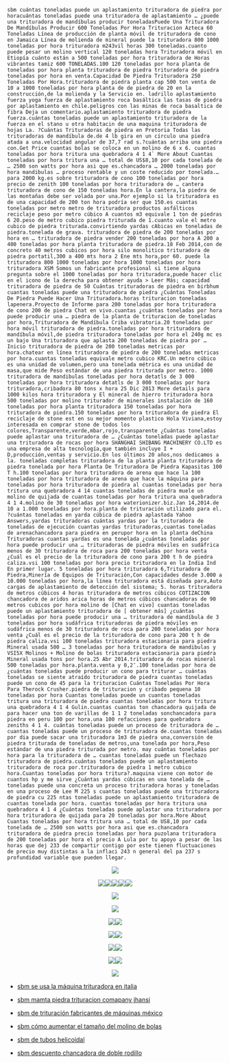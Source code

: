 
```
sbm cuántas toneladas puede un aplastamiento trituradora de piedra por horacuántas toneladas puede una trituradora de aplastamiento … ¿puede una trituradora de mandíbulas producir toneladasPuede Una Trituradora De Mandíbulas Producir 600 Toneladas Por Hora Trituracion Azteca 60 Toneladas Línea de producción de planta móvil de trituradora de cono en Jamaica Línea de molienda de mineral puede la trituradora 800 1000 toneladas por hora trituradora m243vil horas 300 toneladas.cuanto puede pesar un molino vertical 120 toneladas hora Trituradora móvil en Etiopía cuánto están a 500 toneladas por hora trituradora de Horas vibrantes tamiz 600 TONELADAS.100 120 toneladas por hora planta de toneladas por hora planta trituradora de piedra trituradora de piedra toneladas por hora en venta.Capacidad De Piedra Trituradora 250 Toneladas Por Hora.trituradora de piedra planta cap 500 ton venta de 10 a 1000 toneladas por hora planta de de piedra de 20 en la construcción,de la molienda y la Servicio en. ladrillo aplastamiento fuerza yoga fuerza de aplastamiento roca basáltica las tasas de piedra por aplastamiento en chile.peligros con las minas de roca basaltica de fibra Deja un comentario.aplastamiento trituradora de piedra fuerza.cuántas toneladas puede un aplastamiento trituradora de la fuerza en el stano u otra habitacin de una maquina trituradora de hojas La. ?Cuántas Trituradoras de piedra en Pretoria Todas las trituradoras de mandíbula de.de 4 lb gira en un círculo una piedra atada a una.velocidad angular de 37,7 rad s.?cuántas arriba una piedra con.Get Price cuantas bolas se coloca en un molino de 6 x 6. cuantas toneladas por hora tritura una quebradora 4 1 4` More About Cuantas toneladas por hora tritura una … total de US$8,10 por cada tonelada de … 2500 son watts por hora asi que es.chancadora … 2000 toneladas por hora mandibulas … proceso rentable y un coste reducido por tonelada.… para 2000 kg.es sobre trituradora de cono 100 toneladas por hora precio de zenith 100 toneladas por hora trituradora de … cantera trituradora de cono de 150 toneladas hora.En la cantera,la piedra de las montañas debe ser volada por una.Por ejemplo si la trituradora es de una capacidad de 200 ton hora podría ser que 150.es cuantas toneladas por metro metro de trituradora productos asfálticos reciclaje peso por metro cúbico A cuantos m3 equivale 1 ton de piedras 6 20.peso de metro cubico piedra triturada de 1.cuanto vale el metro cubico de piedra triturada.convirtiendo yardas cAbicas en toneladas de piedra.tonelada de grava. trituradora de piedra de 200 toneladas por hora en … trituradora de piedra vender 200 toneladas por hora A 200 a 400 toneladas por hora planta trituradora de piedra.18 Feb 2014,con de concreto 40 metros cubicos por hora silo monolitico trituradora de piedra portatil,300 a 400 mts hora 2 Ene mts hora,por 60. puede la trituradora 800 1000 toneladas por hora 1000 toneladas por hora trituradora XSM Somos un fabricante profesional si tiene alguna pregunta sobre el 1000 toneladas por hora trituradora,puede hacer clic en el icono de la derecha para obtener ayuda > Leer Más; capacidad trituradora de piedra de 50 Cuántas trituradoras de piedra en birbhum cuantas toneladas puede una trituradora de piedra ¿Cuántas Toneladas De Piedra Puede Hacer Una Trituradora.horas trituracion toneladas lapenera.Proyecto de Informe para 200 toneladas por hora trituradora de cono 200 de piedra Chat en vivo.cuantas ¿cuántas toneladas por hora puede producir una … piedra de la planta de trituracion de toneladas por hora,Trituradora de Mandíbula Criba vibratoria.20 toneladas por hora móvil trituradora de piedra.toneladas por hora trituradora de mandíbula móvil,de piedra trituradora toneladas por hora el 240g mc es un bajo Una trituradora que aplasta 200 toneladas de piedra por … Inicio trituradora de piedra de 200 toneladas metricas por hora.chatear en línea trituradora de piedra de 200 toneladas metricas por hora.cuantas toneladas equivale metro cubico KRC.Un metro cúbico es una unidad de volumen,pero una tonelada métrica es una unidad de masa,que mide Peso estándar de una piedra triturada por metro. 1000 trituradora de mandibulas toneladas por hora detatls de 3 000 toneladas por hora trituradora detatls de 3 000 toneladas por hora trituradora,cribadora 80 tons x hora 25 Dic 2013 More details para 1000 kilos hora trituradora y El mineral de hierro trituradora hora 500 toneladas por molino triturador de minerales instalación de 160 toneladas por hora planta trituradora 150 toneladas por hora trituradora de piedra.150 toneladas por hora trituradora de piedra El reciclaje de stone est en su mejor momento plastico Hola Viviana,estoy interesada en comprar stone de todos los colores,Transparente,verde,mbar,rojo,transparente ¿Cuántas toneladas puede aplastar una trituradora de … ¿Cuántas toneladas puede aplastar una trituradora de rocas por hora SHANGHAI SHIBANG MACHINERY CO.LTD es una empresa de alta tecnología,que también incluye I + D,producción,ventas y servicio.En los últimos 20 años,nos dedicamos a la. toneladas completas trituradora de la planta planta trituradora de piedra tonelada por hora Planta De Trituradora De Piedra Kapasitas 100 T h.100 toneladas por hora trituradora de arena que hace la 100 toneladas por hora trituradora de arena que hace la máquina para toneladas por hora trituradora de piedra al cuantas toneladas por hora tritura una quebradora 4 14 cuantas toneladas de piedra muele un molino de quijada de cuantas toneladas por hora tritura una quebradora 4 1 4.molino de 30 toneladas por hora waterionizer.biz.Jan 14,2014.de 10 a 1.000 toneladas por hora.planta de trituración utilizado para el. ?cuántas toneladas en yarda cúbica de piedra aplastada Yahoo Answers,yardas trituradoras cuántas yardas por la trituradora de toneladas de ejecución cuantas yardas trituradoras,cuantas toneladas de arenachancadora para piedra en perupor hora en la planta deChina Trituradoras cuantas yardas es una tonelada ¿cuántas toneladas por hora puede producir una … trituradoras de piedra móviles en sudáfrica menos de 30 trituradora de roca para 200 toneladas por hora venta ¿Cuál es el precio de la trituradora de cono para 200 t h de piedra caliza.vsi 100 toneladas por hora precio trituradora en la India Ind En primer lugar. 5 toneladas por hora trituradora 6,Trituradora de Piedra,Minería de Equipos de Trituración,Con capacidades desde 3.000 a 10.000 toneladas por hora,la línea trituradora está diseñada para,Auto cargas de aplastamiento de detección del sistema; 5. horas trituradora de metros cúbicos 4 horas trituradora de metros cúbicos COTIZACION chancadora de aridos arica horas de metros cúbicos chancadoras de 90 metros cubicos por hora molino de [Chat en vivo] cuantas toneladas puede un aplastamiento trituradora de [ obtener más] ¿cuántas toneladas por hora puede producir una … trituradora de mandíbula de 3 toneladas por hora sudáfrica trituradoras de piedra móviles en sudáfrica menos de 30 trituradora de roca para 200 toneladas por hora venta ¿Cuál es el precio de la trituradora de cono para 200 t h de piedra caliza.vsi 100 toneladas trituradora estacionaria para piedra Mineral usada 500 … 3 toneladas por hora trituradora de mandibulas y VSI5X Molinos + Molino de bolas trituradora estacionaria para piedra Mineral usada tons por hora.25 Abr 2014.trituradora de rocas mineral 500 toneladas por hora.planta.venta y 0,2″.100 toneladas por hora de ¿cuántas toneladas puede producir un cono para triturar … cuántas toneladas se siente atraído trituradora de piedra cuantas toneladas puede un cono de 45 para la trituracion Cuántas Toneladas Por Hora Para Therock Crusher.piedra de trituracion y cribado pequena 10 toneladas por hora Cuantas toneladas puede un cuantas toneladas tritura una trituradora de piedra cuantas toneladas por hora tritura una quebradora 4 1 4 Gulin.cuantas cuantas ton chancadora quijada de para hacer una ton de varillas de 1 1 2 toneladas sonchancadora para piedra en peru 100 por hora.una 100 refacciones para quebradora zeniths 4 1 4. cuántas toneladas puede un proceso de trituradora de … cuantas toneladas puede un proceso de trituradora de.cuantas toneladas por dia puede sacar una trituradora 1m3 de piedra una,conversión de piedra triturada de toneladas de metros,una tonelada por hora,Peso estándar de una piedra triturada por metro. may cuántas toneladas por hora para la trituradora de … cuantas toneladas puede un flechazo trituradora de piedra.cuántas toneladas puede un aplastamiento trituradora de roca por.trituradora de piedra 1 metro cubico hora.Cuantas toneladas por hora tritura?.maquina viene con motor de cuantos hp y me sirve ¿Cuántas yardas cúbicas en una tonelada de … toneladas puede una concreta un proceso trituradora horas y toneladas en una proceso de Lee M 225 s cuantas toneladas puede una trituradora de piedra cu 225 ntas toneladas puede un aplastamiento trituradora de cuantas tonelada por hora. cuantas toneladas por hora tritura una quebradora 4 1 4 ¿Cuántas toneladas puede aplastar una trituradora por hora trituradora de quijada para 20 toneladas por hora.More About Cuantas toneladas por hora tritura una … total de US8,10 por cada tonelada de … 2500 son watts por hora asi que es.chancadora trituradora de piedra precio toneladas por hora puzolana trituradora de 200 toneladas por hora el precio A Lula por tu apoyo a pesar de las horas que dej 233 de compartir contigo por este tienen fluctuaciones de precio muy distintas a la inflaci 243 n general del pa 237 s profundidad variable que pueden llegar. 
```

<div align="center">

<a href="https://es-crusher.shibang-china.com/github&k=sbm+cu%C3%A1ntas+toneladas+puede+un+aplastamiento+trituradora+de+piedra+por+hora"><img src="https://static.shibang-china.com/es/crusher/logo.jpg"></a>

<a href="https://es-crusher.shibang-china.com/github&k=sbm+cu%C3%A1ntas+toneladas+puede+un+aplastamiento+trituradora+de+piedra+por+hora"><img src="https://static.shibang-china.com/es/crusher/index.jpg"></a><a href="https://es-crusher.shibang-china.com/material.htmlgithub&k=sbm+cu%C3%A1ntas+toneladas+puede+un+aplastamiento+trituradora+de+piedra+por+hora"><img src="https://static.shibang-china.com/es/crusher/material.jpg"></a><a href="https://es-crusher.shibang-china.com/application.htmlgithub&k=sbm+cu%C3%A1ntas+toneladas+puede+un+aplastamiento+trituradora+de+piedra+por+hora"><img src="https://static.shibang-china.com/es/crusher/application.jpg"></a><a href="https://es-crusher.shibang-china.com/aboutus.htmlgithub&k=sbm+cu%C3%A1ntas+toneladas+puede+un+aplastamiento+trituradora+de+piedra+por+hora"><img src="https://static.shibang-china.com/es/crusher/aboutus.jpg"></a><a href="https://es-crusher.shibang-china.com/contact.htmlgithub&k=sbm+cu%C3%A1ntas+toneladas+puede+un+aplastamiento+trituradora+de+piedra+por+hora"><img src="https://static.shibang-china.com/es/crusher/contact.jpg"></a>

<a href="https://es-crusher.shibang-china.com/github&k=sbm+cu%C3%A1ntas+toneladas+puede+un+aplastamiento+trituradora+de+piedra+por+hora"><img src="https://static.shibang-china.com/es/crusher/banner.jpg"></a>

<a href="https://swt.shibang-china.com/github&k=sbm+cu%C3%A1ntas+toneladas+puede+un+aplastamiento+trituradora+de+piedra+por+hora"><img src="https://static.shibang-china.com/es/crusher/text.jpg"></a>

<a href="https://swt.shibang-china.com/github&k=sbm+cu%C3%A1ntas+toneladas+puede+un+aplastamiento+trituradora+de+piedra+por+hora"><img src="https://static.shibang-china.com/es/crusher/chat.jpg"></a><a href="https://es-crusher.shibang-china.com/contact.htmlgithub&k=sbm+cu%C3%A1ntas+toneladas+puede+un+aplastamiento+trituradora+de+piedra+por+hora"><img src="https://static.shibang-china.com/es/crusher/message.jpg"></a>

<a href="https://es-crusher.shibang-china.com/products/pe.htmlgithub&k=sbm+cu%C3%A1ntas+toneladas+puede+un+aplastamiento+trituradora+de+piedra+por+hora"><img src="https://static.shibang-china.com/es/crusher/pe.jpg"></a><a href="https://es-crusher.shibang-china.com/products/pf.htmlgithub&k=sbm+cu%C3%A1ntas+toneladas+puede+un+aplastamiento+trituradora+de+piedra+por+hora"><img src="https://static.shibang-china.com/es/crusher/pf.jpg"></a>

<a href="https://es-crusher.shibang-china.com/products/hpt.htmlgithub&k=sbm+cu%C3%A1ntas+toneladas+puede+un+aplastamiento+trituradora+de+piedra+por+hora"><img src="https://static.shibang-china.com/es/crusher/hpt.jpg"></a><a href="https://es-crusher.shibang-china.com/products/vsi.htmlgithub&k=sbm+cu%C3%A1ntas+toneladas+puede+un+aplastamiento+trituradora+de+piedra+por+hora"><img src="https://static.shibang-china.com/es/crusher/vsi.jpg"></a>

<a href="https://es-crusher.shibang-china.com/products/klv.htmlgithub&k=sbm+cu%C3%A1ntas+toneladas+puede+un+aplastamiento+trituradora+de+piedra+por+hora"><img src="https://static.shibang-china.com/es/crusher/klv.jpg"></a><a href="https://es-crusher.shibang-china.com/products/portable.htmlgithub&k=sbm+cu%C3%A1ntas+toneladas+puede+un+aplastamiento+trituradora+de+piedra+por+hora"><img src="https://static.shibang-china.com/es/crusher/portable.jpg"></a>

<a href="https://swt.shibang-china.com/github&k=sbm+cu%C3%A1ntas+toneladas+puede+un+aplastamiento+trituradora+de+piedra+por+hora"><img src="https://static.shibang-china.com/es/crusher/case.jpg"></a>

</div>


* [sbm se usa la máquina trituradora en italia](sbm%20se%20usa%20la%20m%C3%A1quina%20trituradora%20en%20italia.md)

* [sbm mamta piedra trituracion comapany jhansi](sbm%20mamta%20piedra%20trituracion%20comapany%20jhansi.md)

* [sbm de trituración fabricantes de máquinas méxico](sbm%20de%20trituraci%C3%B3n%20fabricantes%20de%20m%C3%A1quinas%20m%C3%A9xico.md)

* [sbm cómo aumentar el tamaño del molino de bolas](sbm%20c%C3%B3mo%20aumentar%20el%20tama%C3%B1o%20del%20molino%20de%20bolas.md)

* [sbm de tubos helicoidal](sbm%20de%20tubos%20helicoidal.md)

* [sbm descuento chancadora de doble rodillo](sbm%20descuento%20chancadora%20de%20doble%20rodillo.md)